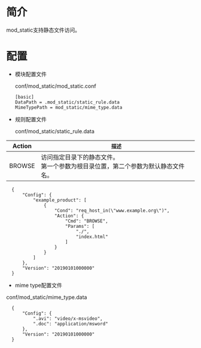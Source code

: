 # 简介 

mod_static支持静态文件访问。

# 配置

- 模块配置文件

  conf/mod_static/mod_static.conf

  ```
  [basic]
  DataPath = .mod_static/static_rule.data
  MimeTypePath = mod_static/mime_type.data

  ```

- 规则配置文件

  conf/mod_static/static_rule.data

| Action                    | `描述`                             |
| ------------------------- | ---------------------------------- |
| BROWSE                    | 访问指定目录下的静态文件。 <br>第一个参数为根目录位置，第二个参数为默认静态文件名。|

  ```
    {
        "Config": {
            "example_product": [
                {
                    "Cond": "req_host_in(\"www.example.org\")",
                    "Action": {
                        "Cmd": "BROWSE",
                        "Params": [
                            "./",
                            "index.html"
                        ]
                    }
                }
            ]
        },
        "Version": "20190101000000"
    }
  ```

 - mime type配置文件

  conf/mod_static/mime_type.data

  ```
    {
        "Config": {
            ".avi": "video/x-msvideo",
            ".doc": "application/msword"
        },
        "Version": "20190101000000"
    }
  ```
